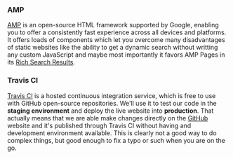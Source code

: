 ### AMP
[AMP](https://amp.dev/) is an open-source HTML framework supported by Google, enabling you to offer a consistently fast experience across all devices and platforms. It offers loads of components which let you overcome many disadvantages of static websites like the ability to get a dynamic search without writting any custom JavaScript and maybe most importantly it favors AMP Pages in its [Rich Search Results](https://developers.google.com/search/docs/guides/about-amp).

### Travis CI
[Travis CI](https://travis-ci.org/) is a hosted continuous integration service, which is free to use with GitHub open-source repositories. We'll use it to test our code in the **staging environment** and deploy the live website into **production**. That actually means that we are able make changes directly on the [GitHub](https://github.com) website and it's published through Travis CI without having and development environment available. This is clearly not a good way to do complex things, but good enough to fix a typo or such when you are on the go. 
